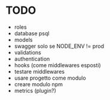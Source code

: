 # TODO

- roles
- database psql
- models
- swagger solo se NODE_ENV != prod
- validations
- authentication
- hooks (come middlewares esposti)
- testare middlewares
- usare progetto come modulo
- creare modulo npm
- metrics (plugin?)
